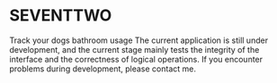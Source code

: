 # SEVENTTWO
Track your dogs bathroom usage The current application is still under development, and the current stage mainly tests the integrity of the interface and the correctness of logical operations. If you encounter problems during development, please contact me.
